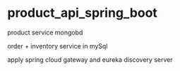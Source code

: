 # product_api_spring_boot
product service mongobd

order + inventory service in mySql

apply spring cloud gateway and eureka discovery server
